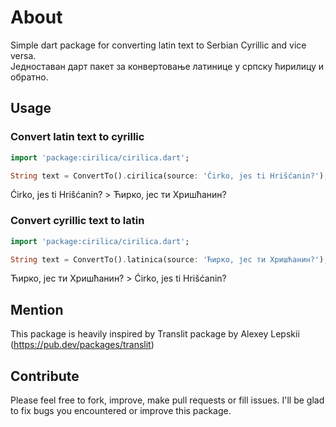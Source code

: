 # About

Simple dart package for converting latin text to Serbian Cyrillic and vice versa. <br>
Једноставан дарт пакет за конвертовање латинице у српску ћирилицу и обратно.


## Usage

### Convert latin text to cyrillic

```dart
import 'package:cirilica/cirilica.dart';

String text = ConvertTo().cirilica(source: 'Ćirko, jes ti Hrišćanin?');
```

Ćirko, jes ti Hrišćanin? > Ћирко, јес ти Хришћанин?


### Convert cyrillic text to latin

```dart
import 'package:cirilica/cirilica.dart';

String text = ConvertTo().latinica(source: 'Ћирко, јес ти Хришћанин?');
```

Ћирко, јес ти Хришћанин? > Ćirko, jes ti Hrišćanin?

## Mention

This package is heavily inspired by Translit package by Alexey Lepskii
(https://pub.dev/packages/translit)

## Contribute

Please feel free to fork, improve, make pull requests or fill issues. I'll be glad to fix bugs you encountered or improve this package.
